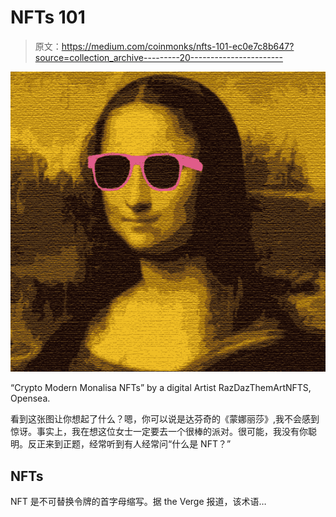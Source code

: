 # NFTs 101

> 原文：<https://medium.com/coinmonks/nfts-101-ec0e7c8b647?source=collection_archive---------20----------------------->

![](img/46ffdc9b3286fe6bb078e287a679cd1e.png)

“Crypto Modern Monalisa NFTs” by a digital Artist RazDazThemArtNFTS, Opensea.

看到这张图让你想起了什么？嗯，你可以说是达芬奇的《蒙娜丽莎》,我不会感到惊讶。事实上，我在想这位女士一定要去一个很棒的派对。很可能，我没有你聪明。反正来到正题，经常听到有人经常问“什么是 NFT？”

## NFTs

NFT 是不可替换令牌的首字母缩写。据 the Verge 报道，该术语…
